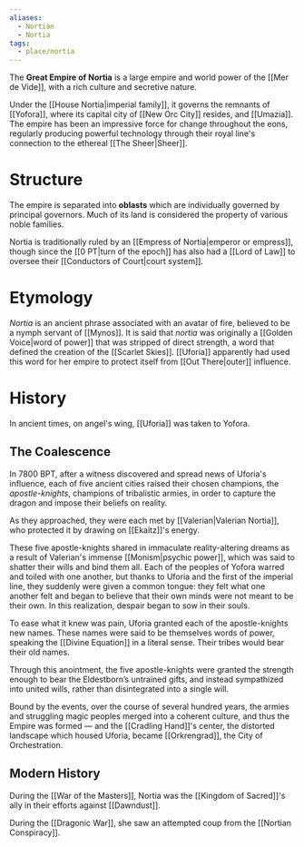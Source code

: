 ```yaml
---
aliases:
  - Nortian
  - Nortia
tags:
  - place/nortia
---
```

The **Great Empire of Nortia** is a large empire and world power of the [[Mer de Vide]], with a rich culture and secretive nature. 

Under the [[House Nortia|imperial family]], it governs the remnants of [[Yofora]], where its capital city of [[New Orc City]] resides, and [[Umazia]]. The empire has been an impressive force for change throughout the eons, regularly producing powerful technology through their royal line's connection to the ethereal [[The Sheer|Sheer]]. 

# Structure
The empire is separated into **oblasts** which are individually governed by principal governors. Much of its land is considered the property of various noble families. 

Nortia is traditionally ruled by an [[Empress of Nortia|emperor or empress]], though since the [[0 PT|turn of the epoch]] has also had a [[Lord of Law]] to oversee their [[Conductors of Court|court system]]. 
# Etymology
*Nortia* is an ancient phrase associated with an avatar of fire, believed to be a nymph servant of [[Mynos]]. It is said that *nortia* was originally a [[Golden Voice|word of power]] that was stripped of direct strength, a word that defined the creation of the [[Scarlet Skies]]. [[Uforia]] apparently had used this word for her empire to protect itself from [[Out There|outer]] influence.
# History
In ancient times, on angel's wing, [[Uforia]] was taken to Yofora.
## The Coalescence
In 7800 BPT, after a witness discovered and spread news of Uforia's influence, each of five ancient cities raised their chosen champions, the *apostle-knights*, champions of tribalistic armies, in order to capture the dragon and impose their beliefs on reality. 

As they approached, they were each met by [[Valerian|Valerian Nortia]], who protected it by drawing on [[Ekaitz]]'s energy.

These five apostle-knights shared in immaculate reality-altering dreams as a result of Valerian's immense [[Monism|psychic power]], which was said to shatter their wills and bind them all. Each of the peoples of Yofora warred and toiled with one another, but thanks to Uforia and the first of the imperial line, they suddenly were given a common tongue: they felt what one another felt and began to believe that their own minds were not meant to be their own. In this realization, despair began to sow in their souls. 

To ease what it knew was pain, Uforia granted each of the apostle-knights new names. These names were said to be themselves words of power, speaking the [[Divine Equation]] in a literal sense. Their tribes would bear their old names. 

Through this anointment, the five apostle-knights were granted the strength enough to bear the Eldestborn’s untrained gifts, and instead sympathized into united wills, rather than disintegrated into a single will. 

Bound by the events, over the course of several hundred years, the armies and struggling magic peoples merged into a coherent culture, and thus the Empire was formed — and the [[Cradling Hand]]'s center, the distorted landscape which housed Uforia, became [[Orkrengrad]], the City of Orchestration.

## Modern History
During the [[War of the Masters]], Nortia was the [[Kingdom of Sacred]]'s ally in their efforts against [[Dawndust]].

During the [[Dragonic War]], she saw an attempted coup from the [[Nortian Conspiracy]].
